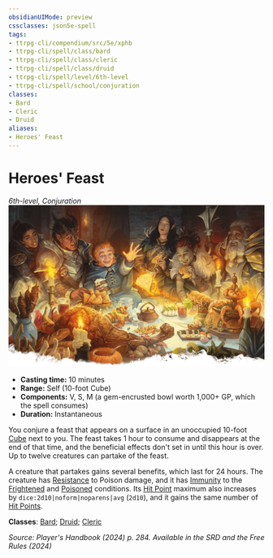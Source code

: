 ```yaml
---
obsidianUIMode: preview
cssclasses: json5e-spell
tags:
- ttrpg-cli/compendium/src/5e/xphb
- ttrpg-cli/spell/class/bard
- ttrpg-cli/spell/class/cleric
- ttrpg-cli/spell/class/druid
- ttrpg-cli/spell/level/6th-level
- ttrpg-cli/spell/school/conjuration
classes:
- Bard
- Cleric
- Druid
aliases:
- Heroes' Feast
---
```

# Heroes' Feast
*6th-level, Conjuration*  
![](Інструменти%20ДМ/CLI/spells/img/heroes-feast.webp#right)

- **Casting time:** 10 minutes
- **Range:** Self (10-foot Cube)
- **Components:** V, S, M (a gem-encrusted bowl worth 1,000+ GP, which the spell consumes)
- **Duration:** Instantaneous

You conjure a feast that appears on a surface in an unoccupied 10-foot [Cube](Інструменти%20ДМ/CLI/rules/variant-rules/cube-area-of-effect-xphb.md) next to you. The feast takes 1 hour to consume and disappears at the end of that time, and the beneficial effects don't set in until this hour is over. Up to twelve creatures can partake of the feast.

A creature that partakes gains several benefits, which last for 24 hours. The creature has [Resistance](Інструменти%20ДМ/CLI/rules/variant-rules/resistance-xphb.md) to Poison damage, and it has [Immunity](Інструменти%20ДМ/CLI/rules/variant-rules/immunity-xphb.md) to the [Frightened](Інструменти%20ДМ/CLI/rules/conditions.md#Frightened) and [Poisoned](Інструменти%20ДМ/CLI/rules/conditions.md#Poisoned) conditions. Its [Hit Point](Інструменти%20ДМ/CLI/rules/variant-rules/hit-points-xphb.md) maximum also increases by `dice:2d10|noform|noparens|avg` (`2d10`), and it gains the same number of [Hit Points](Інструменти%20ДМ/CLI/rules/variant-rules/hit-points-xphb.md).

**Classes**: [Bard](Інструменти%20ДМ/CLI/lists/list-spells-classes-bard.md); [Druid](Інструменти%20ДМ/CLI/lists/list-spells-classes-druid.md); [Cleric](Інструменти%20ДМ/CLI/lists/list-spells-classes-cleric.md)

*Source: Player's Handbook (2024) p. 284. Available in the <span title='Systems Reference Document (5.2)'>SRD</span> and the Free Rules (2024)*
